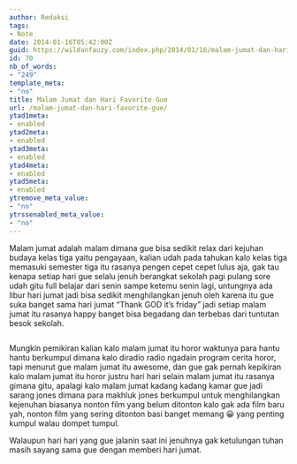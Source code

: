 ```yaml
---
author: Redaksi
tags:
- Note
date: 2014-01-16T05:42:00Z
guid: https://wildanfauzy.com/index.php/2014/01/16/malam-jumat-dan-hari-favorite-gue/
id: 70
nb_of_words:
- "249"
template_meta:
- "no"
title: Malam Jumat dan Hari Favorite Gue
url: /malam-jumat-dan-hari-favorite-gue/
ytad1meta:
- enabled
ytad2meta:
- enabled
ytad3meta:
- enabled
ytad4meta:
- enabled
ytad5meta:
- enabled
ytremove_meta_value:
- "no"
ytrssenabled_meta_value:
- "no"
---
```


Malam jumat adalah malam dimana gue bisa sedikit relax dari kejuhan budaya kelas tiga yaitu pengayaan, kalian udah pada tahukan kalo kelas tiga memasuki semester tiga itu rasanya pengen cepet cepet lulus aja, gak tau kenapa setiap hari gue selalu jenuh berangkat sekolah pagi pulang sore udah gitu full belajar dari senin sampe ketemu senin lagi, untungnya ada libur hari jumat jadi bisa sedikit menghilangkan jenuh oleh karena itu gue suka banget sama hari jumat “Thank GOD it&#8217;s friday” jadi setiap malam jumat itu rasanya happy banget bisa begadang dan terbebas dari tuntutan besok sekolah.<figure class="wp-block-image size-large">

<img src="https://wildanfauzyart.files.wordpress.com/2014/01/96149-cold-dark-eerie-414144.jpg?w=768" alt="" data-recalc-dims="1" /> </figure> 

Mungkin pemikiran kalian kalo malam jumat itu horor waktunya para hantu hantu berkumpul dimana kalo diradio radio ngadain program cerita horor, tapi menurut gue malam jumat itu awesome, dan gue gak pernah kepikiran kalo malam jumat itu horor justru hari hari selain malam jumat itu rasanya gimana gitu, apalagi kalo malam jumat kadang kadang kamar gue jadi sarang jones dimana para makhluk jones berkumpul untuk menghilangkan kejenuhan biasanya nonton film yang belum ditonton kalo gak ada film baru yah, nonton film yang sering ditonton basi banget memang 😀 yang penting kumpul walau dompet tumpul.

Walaupun hari hari yang gue jalanin saat ini jenuhnya gak ketulungan tuhan masih sayang sama gue dengan memberi hari jumat.